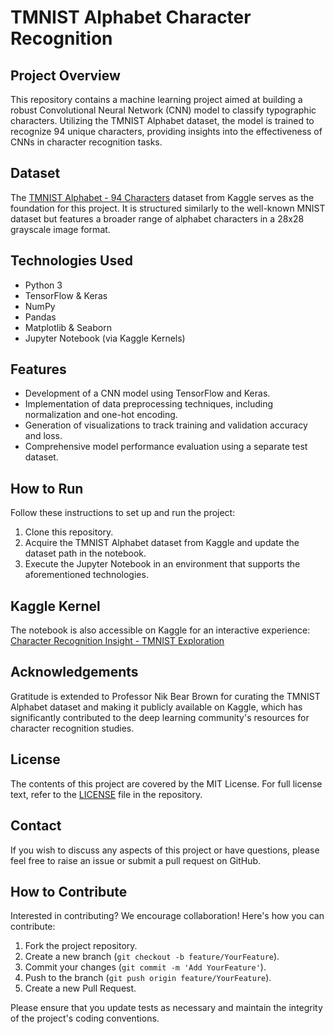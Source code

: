 # TMNIST Alphabet Character Recognition

## Project Overview
This repository contains a machine learning project aimed at building a robust Convolutional Neural Network (CNN) model to classify typographic characters. Utilizing the TMNIST Alphabet dataset, the model is trained to recognize 94 unique characters, providing insights into the effectiveness of CNNs in character recognition tasks.

## Dataset
The [TMNIST Alphabet - 94 Characters](https://www.kaggle.com/datasets/nikbearbrown/tmnist-alphabet-94-characters) dataset from Kaggle serves as the foundation for this project. It is structured similarly to the well-known MNIST dataset but features a broader range of alphabet characters in a 28x28 grayscale image format.

## Technologies Used
- Python 3
- TensorFlow & Keras
- NumPy
- Pandas
- Matplotlib & Seaborn
- Jupyter Notebook (via Kaggle Kernels)

## Features
- Development of a CNN model using TensorFlow and Keras.
- Implementation of data preprocessing techniques, including normalization and one-hot encoding.
- Generation of visualizations to track training and validation accuracy and loss.
- Comprehensive model performance evaluation using a separate test dataset.

## How to Run
Follow these instructions to set up and run the project:
1. Clone this repository.
2. Acquire the TMNIST Alphabet dataset from Kaggle and update the dataset path in the notebook.
3. Execute the Jupyter Notebook in an environment that supports the aforementioned technologies.

## Kaggle Kernel
The notebook is also accessible on Kaggle for an interactive experience: [Character Recognition Insight - TMNIST Exploration](https://www.kaggle.com/code/sanalpillai/character-recognition-insight-tmnist-exploration)

## Acknowledgements
Gratitude is extended to Professor Nik Bear Brown for curating the TMNIST Alphabet dataset and making it publicly available on Kaggle, which has significantly contributed to the deep learning community's resources for character recognition studies.

## License
The contents of this project are covered by the MIT License. For full license text, refer to the [LICENSE](LICENSE) file in the repository.

## Contact
If you wish to discuss any aspects of this project or have questions, please feel free to raise an issue or submit a pull request on GitHub.

## How to Contribute
Interested in contributing? We encourage collaboration! Here's how you can contribute:
1. Fork the project repository.
2. Create a new branch (`git checkout -b feature/YourFeature`).
3. Commit your changes (`git commit -m 'Add YourFeature'`).
4. Push to the branch (`git push origin feature/YourFeature`).
5. Create a new Pull Request.

Please ensure that you update tests as necessary and maintain the integrity of the project's coding conventions.
